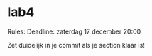 # lab4

Rules: Deadline: zaterdag 17 december 20:00

Zet duidelijk in je commit als je section klaar is!


